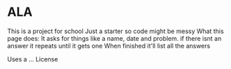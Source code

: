 # ALA
This is a project for school 
Just a starter so code might be messy
What this page does:
It asks for things like a name, date and problem. if there isnt an answer it repeats until it gets one
When finished it'll list all the answers

Uses a ... License
